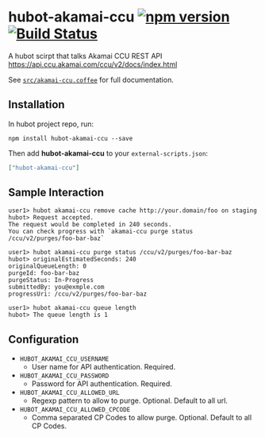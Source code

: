 # hubot-akamai-ccu [![npm version](https://badge.fury.io/js/hubot-akamai-ccu.svg)](http://badge.fury.io/js/hubot-akamai-ccu) [![Build Status](https://travis-ci.org/cou929/hubot-akamai-ccu.svg?branch=master)](https://travis-ci.org/cou929/hubot-akamai-ccu)

A hubot scirpt that talks Akamai CCU REST API https://api.ccu.akamai.com/ccu/v2/docs/index.html

See [`src/akamai-ccu.coffee`](src/akamai-ccu.coffee) for full documentation.

## Installation

In hubot project repo, run:

`npm install hubot-akamai-ccu --save`

Then add **hubot-akamai-ccu** to your `external-scripts.json`:

```json
["hubot-akamai-ccu"]
```

## Sample Interaction

```
user1> hubot akamai-ccu remove cache http://your.domain/foo on staging
hubot> Request accepted.
The request would be completed in 240 seconds.
You can check progress with `akamai-ccu purge status /ccu/v2/purges/foo-bar-baz`

user1> hubot akamai-ccu purge status /ccu/v2/purges/foo-bar-baz
hubot> originalEstimatedSeconds: 240
originalQueueLength: 0
purgeId: foo-bar-baz
purgeStatus: In-Progress
submittedBy: you@exmple.com
progressUri: /ccu/v2/purges/foo-bar-baz

user1> hubot akamai-ccu queue length
hubot> The queue length is 1
```

## Configuration

- `HUBOT_AKAMAI_CCU_USERNAME`
  - User name for API authentication. Required.
- `HUBOT_AKAMAI_CCU_PASSWORD`
  - Password for API authentication. Required.
- `HUBOT_AKAMAI_CCU_ALLOWED_URL`
  - Regexp pattern to allow to purge. Optional. Default to all url.
- `HUBOT_AKAMAI_CCU_ALLOWED_CPCODE`
  - Comma separated CP Codes to allow purge. Optional. Default to all CP Codes.
